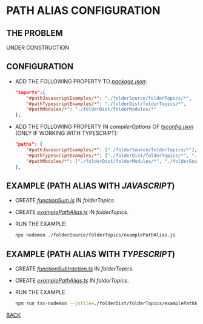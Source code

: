# PATH ALIAS CONFIGURATION

## THE PROBLEM

UNDER CONSTRUCTION

## CONFIGURATION

* ADD THE FOLLOWING PROPERTY TO [_package.json_](../package.json):

  ```json
  "imports":{
      "#pathJavascriptExamples/*": "./folderSource/folderTopics/*",
      "#pathTypescriptExamples/*": "./folderDist/folderTopics/*",
      "#pathModules/*": "./folderDist/folderModules/*"
  },
  ```

* ADD THE FOLLOWING PROPERTY IN _compilerOptions_ OF [_tsconfig.json_](../tsconfig.json) (ONLY IF WORKING WITH TYPESCRIPT):

  ```json
  "paths": {
      "#pathJavascriptExamples/*": ["./folderSource/folderTopics/*"],
      "#pathTypescriptExamples/*": ["./folderDist/folderTopics/*", "./folderSource/folderTopics/*"],
      "#pathModules/*": ["./folderDist/folderModules/*", "./folderSource/folderModules/*"]
  },
  ```

## EXAMPLE (PATH ALIAS WITH _JAVASCRIPT_)

* CREATE [_functionSum.js_](../../folderSource/folderTopics/functionSum.js) IN _folderTopics_.
* CREATE [_examplePathAlias.js_](../../folderSource/folderTopics/examplePathAlias.js) IN _folderTopics_.
* RUN THE EXAMPLE:
  
  ```bash
  npx nodemon ./folderSource/folderTopics/examplePathAlias.js
  ```

## EXAMPLE (PATH ALIAS WITH _TYPESCRIPT_)

* CREATE [_functionSubtraction.ts_](../../folderSource/folderTopics/functionSubtraction.ts) IN _folderTopics_.
* CREATE [_examplePathAlias.ts_](../../folderSource/folderTopics/examplePathAlias.ts) IN _folderTopics_.
* RUN THE EXAMPLE
  
  ```bash
  npm run tsc-nodemon --jsfile=./folderDist/folderTopics/examplePathAlias.js
  ```

[BACK](./fileProjectCreation.md)
